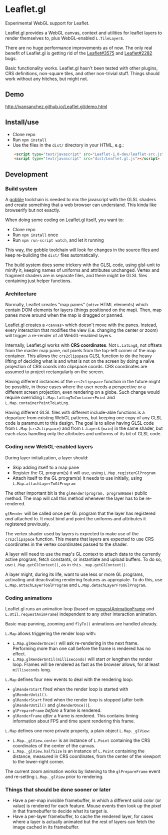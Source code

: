# Leaflet.gl

Experimental WebGL support for Leaflet.

Leaflet.gl provides a WebGL canvas, context and utilities for leaflet layers to render themselves to, plus WebGL-enabled `L.TileLayer`s.

There are no huge performance improvements as of now. The only real benefit of Leaflet.gl is getting rid of the [Leaflet#3575](https://github.com/Leaflet/Leaflet/issues/3575) and [Leaflet#2282](https://github.com/Leaflet/Leaflet/issues/2282) bugs.

Basic functionality works. Leaflet.gl hasn't been tested with other plugins, CRS definitions, non-square tiles, and other non-trivial stuff. Things should work without any hitches, but might not.

## Demo

http://ivansanchez.github.io/Leaflet.gl/demo.html


## Install/use

* Clone repo
* Run `npm install`
* Use the files in the `dist/` directory in your HTML, e.g.:

```html
	<script type="text/javascript" src="Leaflet-1.0-dev/leaflet-src.js"></script>
	<script type="text/javascript" src="dist/Leaflet.gl.js"></script>
```



## Development

### Build system

A [gobble](https://github.com/gobblejs/gobble) toolchain is needed to mix the javascript with the GLSL shaders and create something that a web browser can understand. This kinda like browserify but not exactly.

When doing some coding on Leaflet.gl itself, you want to:

* Clone repo
* Run `npm install` once
* Run `npm run-script watch`, and let it running

This way, the gobble toolchain will look for changes in the source files and keep re-building the `dist/` files automatically.

The build system does some trickery with the GLSL code, using glsl-unit to minify it, keeping names of uniforms and attributes unchanged. Vertex and fragment shaders are in separate files, and there might be GLSL files containing just helper functions.

### Architecture

Normally, Leaflet creates "map panes" (`<div>` HTML elements) which contain DOM elements for layers (things positioned on the map). Then, map panes move around when the map is dragged or panned.

Leaflet.gl creates a `<canvas>` which doesn't move with the panes. Instead, every interaction that modifies the view (i.e. changing the center or zoom) will trigger a re-render of all WebGL-enabled layers.

Internally, Leaflet.gl works with **CRS coordinates**. Not `L.LatLng`s, not offsets from the master map pane, not pixels from the top-left corner of the map container. This allows the `crs2clipspace` GLSL function to do the heavy lifting of deciding what is and what is not on the screen by doing a naïve projection of CRS coords into clipspace coords. CRS coordinates are assumed to project rectangularly on the screen.

Having different instances of the `crs2clipspace` function in the future might be possible, in those cases where the user needs a perspective or a different screen projection, even rendering on a globe. Such change would require overriding `L.Map.latLngToContainerPoint` and `L.Map.containerPointToLatLng`.

Having different GLSL files with different include-able functions is a departure from existing WebGL patterns, but keeping one copy of any GLSL code is paramount to this design. The goal is to allow having GLSL code from `L.Map` (`crs2clipspace`) and from `L.Layer`s (`main`) in the same shader, but each class handling only the attributes and uniforms of its bit of GLSL code.


### Coding new WebGL-enabled layers

During layer initialization, a layer should:

* Skip adding itself to a map pane
* Register the GL program(s) it will use, using `L.Map.registerGlProgram`
* Attach itself to the GL program(s) it needs to use initially, using `L.Map.attachLayerToGlProgram`

The other important bit is the `glRender(program, programName)` public method. The map will call this method whenever the layer has to be re-rendered.

`glRender` will be called once per GL program that the layer has registered *and* attached to. It must bind and point the uniforms and attributes it registered previously.

The vertex shader used by layers is expected to make use of the `crs2clipspace` function. This means that layers are expected to use CRS coordinates in the vertex coordinates passed to the shader.

A layer will need to use the map's GL context to attach data to the currently active program, fetch constants, or instantiate and upload buffers. To do so, use `L.Map.getGlContext()`, as in `this._map.getGlContext()`.

A layer might, during its life, want to use less or more GL programs, activating and deactivating rendering features as appropiate. To do this, use `L.Map.attachLayerToGlProgram` and `L.Map.detachLayerFromGlProgram`.


### Coding animations

Leaflet.gl runs an animation loop (based on [requestAnimationFrame](https://developer.mozilla.org/en-US/docs/Web/API/window/requestAnimationFrame) and `L.Util.requestAnimFrame`) independent to any other interaction animation.

Basic map panning, zooming and `flyTo()` animations are handled already.

`L.Map` allows triggering the render loop with:

* `L.Map.glRenderOnce()` will ask re-rendering in the next frame. Performing more than one call before the frame is rendered has no effect.
* `L.Map.glRenderUntil(milliseconds)` will start *or* lengthen the render loop. Frames will be rendered as fast as the browser allows, for at least `milliseconds` long.

`L.Map` defines four new events to deal with the rendering loop:

* `glRenderStart` fired when the render loop is started with `glRenderUntil()`.
* `glRenderStart` fired when the render loop is stopped (after both `glRenderUntil()` and `glRenderOnce()`).
* `glPrepareFrame` *before* a frame is rendered.
* `glRenderFrame` *after* a frame is rendered. This contains timing information about FPS and time spent rendering this frame.

`L.Map` defines one more private property, a plain object `L.Map._glView`:
* `L.Map._glView.center` is an instance of `L.Point` containing the CRS coordinates of the center of the canvas.
* `L.Map._glView.halfSize` is an instance of `L.Point` containing the distance, measured in CRS coordinates, from the center of the viewport to the lower-right corner.

The current zoom animation works by listening to the `glPrepareFrame` event and re-setting `L.Map._glView` prior to rendering.


### Things that should be done sooner or later

* Have a per-map invisible framebuffer, in which a different solid color (or value) is rendered for each feature. Mouse events then look up the pixel in that framebuffer to decide what its target is.
* Have a per-layer framebuffer, to cache the rendered layer, for cases where a layer is actually animated but the rest of layers can fetch the image cached in its framebuffer.







